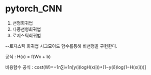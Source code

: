 # pytorch_CNN


1. 선형회귀법 
2. 다중선형회귀법 
3. 로지스틱회귀법

--로지스틱 회귀법
시그모이드 함수를통해 비선형을 구현한다. 

공식 : H(x) = f(Wx + b)

비용함수 공식 : cost(W)=−1n∑i=1n[y(i)logH(x(i))+(1−y(i))log(1−H(x(i)))]
